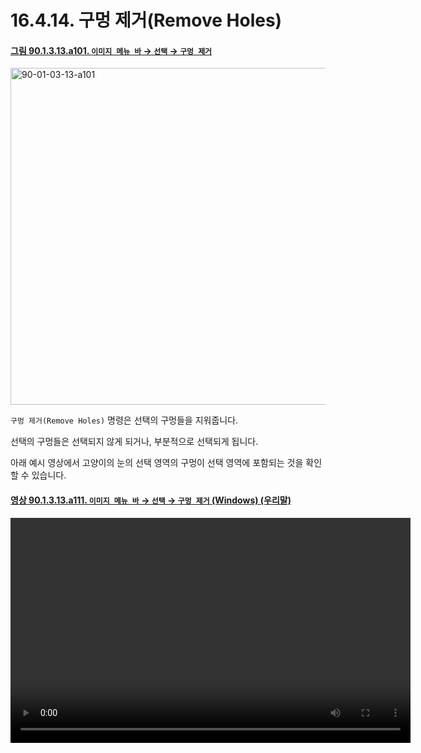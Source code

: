 # 16.4.14. 구멍 제거(Remove Holes)

<a id="90-01-03-13-a101"></a>

#### [그림 90.1.3.13.a101. `이미지 메뉴 바` → `선택` → `구멍 제거`](./90-01-03-13-remove_holes.md#90-01-03-13-a101)
<img width="934" height="539" alt="90-01-03-13-a101" src="https://github.com/user-attachments/assets/123a3f7a-e5a2-4ff3-8a16-90896821fc78" />

`구멍 제거(Remove Holes)` 명령은 선택의 구멍들을 지워줍니다.

선택의 구멍들은 선택되지 않게 되거나, 부분적으로 선택되게 됩니다.

아래 예시 영상에서 고양이의 눈의 선택 영역의 구멍이 선택 영역에 포함되는 것을 확인할 수 있습니다.

<a id="90-01-03-13-a111"></a>

#### [영상 90.1.3.13.a111. `이미지 메뉴 바` → `선택` → `구멍 제거` (Windows) (우리말)](./90-01-03-13-remove_holes.md#90-01-03-13-a111)
<video controls="controls" width="640" height="360" src="https://github.com/user-attachments/assets/baceee0a-1ea4-4084-8700-343650c5c9f9"></video>